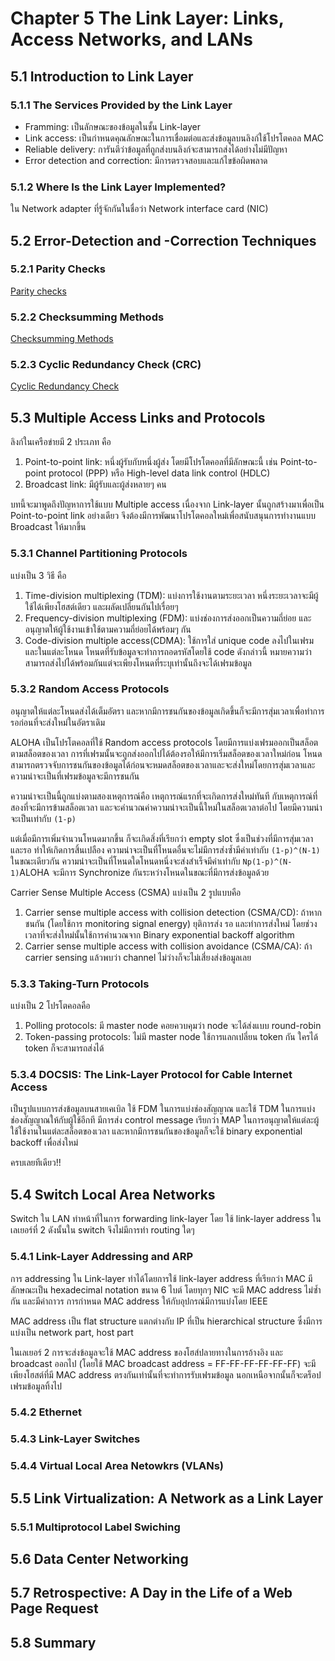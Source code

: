 # Chapter 5 The Link Layer: Links, Access Networks, and LANs

## 5.1 Introduction to Link Layer

### 5.1.1 The Services Provided by the Link Layer

- Framming: เป็นลักษณะของข้อมูลในชั้น Link-layer
- Link access: เป็นกำหนดคุณลักษณะในการเชื่อมต่อและส่งข้อมูลบนลิงก์ใช้โปรโตคอล MAC
- Reliable delivery: การันตีว่าข้อมูลที่ถูกส่งบนลิงก์จะสามารถส่งได้อย่างไม่มีปัญหา
- Error detection and correction: มีการตรวจสอบและแก้ไขข้อผิดพลาด

### 5.1.2 Where Is the Link Layer Implemented?

ใน Network adapter ที่รู้จักกันในชื่อว่า Network interface card (NIC)

## 5.2 Error-Detection and -Correction Techniques

### 5.2.1 Parity Checks

[Parity checks](https://en.wikipedia.org/wiki/Parity_bit)

### 5.2.2 Checksumming Methods

[Checksumming Methods](https://en.wikipedia.org/wiki/Checksum)

### 5.2.3 Cyclic Redundancy Check (CRC)

[Cyclic Redundancy Check](https://en.wikipedia.org/wiki/Cyclic_redundancy_check)

## 5.3 Multiple Access Links and Protocols

ลิงก์ในเครือข่ายมี 2 ประเภท คือ

1. Point-to-point link: หนึ่งผู้รับกับหนึ่งผู้ส่ง โดยมีโปรโตคอลที่มีลักษณะนี้ เช่น Point-to-point protocol (PPP) หรือ High-level data link control (HDLC)
2. Broadcast link: มีผู้รับและผู้ส่งหลายๆ คน

บทนี้จะมาพูดถึงปัญหาการใช้แบบ Multiple access เนื่องจาก Link-layer นั้นถูกสร้างมาเพื่อเป็น Point-to-point link อย่างเดียว จึงต้องมีการพัฒนาโปรโตคอลใหม่เพื่อสนับสนุนการทำงานแบบ Broadcast ให้มากขึ้น

### 5.3.1 Channel Partitioning Protocols

แบ่งเป็น 3 วิธี คือ

1. Time-division multiplexing (TDM): แบ่งการใช้งานตามระยะเวลา หนึ่งระยะเวลาจะมีผู้ใช้ได้เพียงโฮสต์เดียว และผลัดเปลี่ยนกันไปเรื่อยๆ
2. Frequency-division multiplexing (FDM): แบ่งช่องการส่งออกเป็นความถี่ย่อย และอนุญาตให้ผู้ใช้งานเข้าใช้ตามความถี่ย่อยได้พร้อมๆ กัน
3. Code-division multiple access(CDMA): ใช้การใส่ unique code ลงไปในเฟรม และในแต่ละโหนด โหนดที่รับข้อมูลจะทำการถอดรหัสโดยใช้ code ดังกล่าวนี้ หมายความว่าสามารถส่งไปได้พร้อมกันแต่จะเพียงโหนดที่ระบุเท่านั้นถึงจะได้เฟรมข้อมูล

### 5.3.2 Random Access Protocols

อนุญาตให้แต่ละโหนดส่งได้เต็มอัตรา และหากมีการชนกันของข้อมูลเกิดขึ้นก็จะมีการสุ่มเวลาเพื่อทำการรอก่อนที่จะส่งใหม่ในอัตราเดิม

ALOHA เป็นโปรโตคอลที่ใช้ Random access protocols โดยมีการแบ่งเฟรมออกเป็นสล็อตตามสล็อตของเวลา การที่เฟรมนั้นจะถูกส่งออกไปได้ต้องรอให้มีการเริ่มสล็อตของเวลาใหม่ก่อน โหนดสามารถตรวจจับการชนกันของข้อมูลได้ก่อนจะหมดสล็อตของเวลาและจะส่งใหม่โดยการสุ่มเวลาและความน่าจะเป็นที่เฟรมข้อมูลจะมีการชนกัน

ความน่าจะเป็นนี้ถูกแบ่งตามสองเหตุการณ์คือ เหตุการณ์แรกที่จะเกิดการส่งใหม่ทันที กับเหตุการณ์ที่สองที่จะมีการข้ามสล็อตเวลา และจะคำนวณค่าความน่าจะเป็นนี้ใหม่ในสล็อตเวลาต่อไป โดยมีความน่าจะเป็นเท่ากับ `(1-p)`

แต่เมื่อมีการเพิ่มจำนวนโหนดมากขึ้น ก็จะเกิดสิ่งที่เรียกว่า empty slot ซึ่งเป็นช่วงที่มีการสุ่มเวลาและรอ ทำให้เกิดการสิ้นเปลือง ความน่าจะเป็นที่โหนดอื่นจะไม่มีการส่งซ้ำมีค่าเท่ากับ `(1-p)^(N-1)` ในขณะเดียวกัน ความน่าจะเป็นที่โหนดใดโหนดหนึ่งจะส่งสำเร็จมีค่าเท่ากับ `Np(1-p)^(N-1)`ALOHA จะมีการ Synchronize กันระหว่างโหนดในขณะที่มีการส่งข้อมูลด้วย

Carrier Sense Multiple Access (CSMA)  แบ่งเป็น 2 รูปแบบคือ

1. Carrier sense multiple access with collision detection  (CSMA/CD): ถ้าหากชนกัน (โดยใช้การ monitoring signal energy) ยุติการส่ง รอ และทำการส่งใหม่ โดยช่วงเวลาที่จะส่งใหม่นั้นใช้การคำนวณจาก Binary exponential backoff algorithm
2. Carrier sense multiple access with collision avoidance (CSMA/CA): ถ้า carrier sensing แล้วพบว่า channel ไม่ว่างก็จะไม่เสี่ยงส่งข้อมูลเลย

### 5.3.3 Taking-Turn Protocols

แบ่งเป็น 2 โปรโตคอลคือ

1. Polling protocols: มี master node คอยควบคุมว่า node จะได้ส่งแบบ round-robin 
2. Token-passing protocols: ไม่มี master node ใช้การแลกเปลี่ยน token กัน ใครได้ token ก็จะสามารถส่งได้

### 5.3.4 DOCSIS: The Link-Layer Protocol for Cable Internet Access

เป็นรูปแบบการส่งข้อมูลบนสายเคเบิล ใช้ FDM ในการแบ่งช่องสัญญาณ และใช้ TDM ในการแบ่งช่องสัญญาณให้กับผู้ใช้อีกที มีการส่ง control message เรียกว่า MAP ในการอนุญาตให้แต่ละผู้ใช้ใช้งานในแต่ละสล็อตของเวลา และหากมีการชนกันของข้อมูลก็จะใช้ binary exponential backoff เพื่อส่งใหม่

ครบเลยทีเดียว!!

## 5.4 Switch Local Area Networks

Switch ใน LAN ทำหน้าที่ในการ forwarding link-layer โดย ใช้ link-layer address ในเลเยอร์ที่ 2 ดังนั้นใน switch จึงไม่มีการทำ routing ใดๆ

### 5.4.1 Link-Layer Addressing and ARP

การ addressing ใน Link-layer ทำได้โดยการใช้ link-layer address ที่เรียกว่า MAC มีลักษณะเป็น hexadecimal notation ขนาด 6 ไบต์ โดยทุกๆ NIC จะมี MAC address ไม่ซ้ำกัน และมีค่าถาวร การกำหนด MAC address ให้กับอุปกรณ์มีการแบ่งโดย IEEE

MAC address เป็น flat structure แตกต่างกับ IP ที่เป็น hierarchical structure ซึ่งมีการแบ่งเป็น network part, host part

ในเลเยอร์ 2 การจะส่งข้อมูลจะใช้ MAC address ของโฮส์ปลายทางในการอ้างอิง และ broadcast ออกไป (โดยใช้ MAC broadcast address = FF-FF-FF-FF-FF-FF) จะมีเพียงโฮสต์ที่มี MAC address ตรงกันเท่านั้นที่จะทำการรับเฟรมข้อมูล นอกเหนือจากนั้นก็จะดร็อปเฟรมข้อมูลทิ้งไป

### 5.4.2 Ethernet

### 5.4.3 Link-Layer Switches

### 5.4.4 Virtual Local Area Netowkrs (VLANs)

## 5.5 Link Virtualization: A Network as a Link Layer

### 5.5.1 Multiprotocol Label Swiching

## 5.6 Data Center Networking

## 5.7 Retrospective: A Day in the Life of a Web Page Request

## 5.8 Summary
